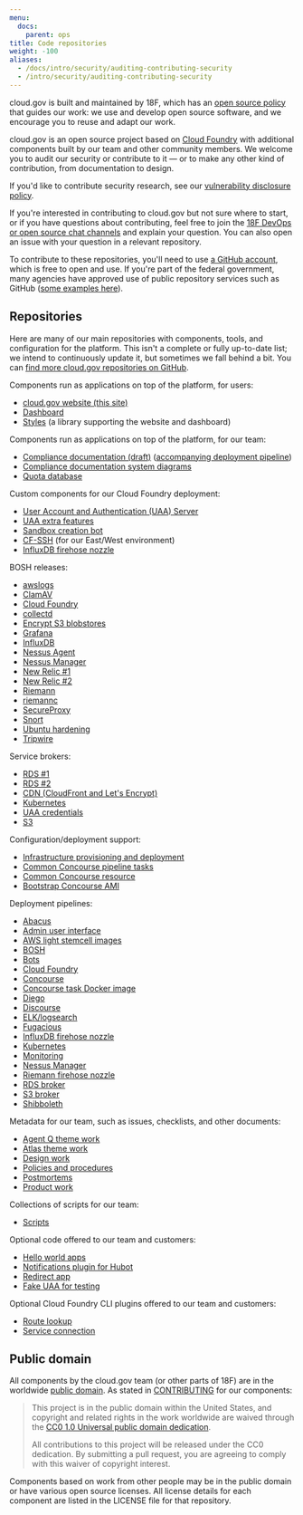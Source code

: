 ```yaml
---
menu:
  docs:
    parent: ops
title: Code repositories
weight: -100
aliases:
  - /docs/intro/security/auditing-contributing-security
  - /intro/security/auditing-contributing-security
---
```


cloud.gov is built and maintained by 18F, which has an [open source policy](https://18f.gsa.gov/open-source-policy/) that guides our work: we use and develop open source software, and we encourage you to reuse and adapt our work.

cloud.gov is an open source project based on [Cloud Foundry](https://www.cloudfoundry.org/) with additional components built by our team and other community members. We welcome you to audit our security or contribute to it — or to make any other kind of contribution, from documentation to design.

If you'd like to contribute security research, see our [vulnerability disclosure policy](https://18f.gsa.gov/vulnerability-disclosure-policy/).

If you're interested in contributing to cloud.gov but not sure where to start, or if you have questions about contributing, feel free to join the [18F DevOps or open source chat channels](https://chat.18f.gov/) and explain your question. You can also open an issue with your question in a relevant repository.

To contribute to these repositories, you'll need to use [a GitHub account](https://help.github.com/articles/signing-up-for-a-new-github-account/), which is free to open and use. If you're part of the federal government, many agencies have approved use of public repository services such as GitHub ([some examples here](https://18f.gsa.gov/2016/08/08/facts-about-publishing-open-source-code-in-government/)).

## Repositories

Here are many of our main repositories with components, tools, and configuration for the platform. This isn't a complete or fully up-to-date list; we intend to continuously update it, but sometimes we fall behind a bit. You can [find more cloud.gov repositories on GitHub](https://github.com/search?utf8=%E2%9C%93&q=user%3A18F+%28cf+OR+cg+OR+%22cloud+foundry%22+OR+cloud.gov%29+NOT+cfn+fork%3Atrue&type=Repositories&ref=advsearch&l=&l=).

Components run as applications on top of the platform, for users:

- [cloud.gov website (this site)](https://github.com/18F/cg-site)
- [Dashboard](https://github.com/18F/cg-dashboard)
- [Styles](https://github.com/18F/cg-style) (a library supporting the website and dashboard)

Components run as applications on top of the platform, for our team:

- [Compliance documentation (draft)](https://github.com/18F/cg-compliance) ([accompanying deployment pipeline](https://github.com/18F/cg-deploy-compliance-documentation))
- [Compliance documentation system diagrams](https://github.com/18F/cg-diagrams)
- [Quota database](https://github.com/18F/cg-quotas-db)

Custom components for our Cloud Foundry deployment:

- [User Account and Authentication (UAA) Server](https://github.com/18F/cg-uaa)
- [UAA extra features](https://github.com/18F/cg-uaa-extras)
- [Sandbox creation bot](https://github.com/18F/cg-sandbox-bot)
- [CF-SSH](https://github.com/18F/cf-ssh) (for our East/West environment)
- [InfluxDB firehose nozzle](https://github.com/18F/influxdb-firehose-nozzle)

BOSH releases:

- [awslogs](https://github.com/18F/cg-awslogs-boshrelease)
- [ClamAV](https://github.com/18F/cg-clamav-boshrelease)
- [Cloud Foundry](https://github.com/18F/cg-cf-release)
- [collectd](https://github.com/18F/cg-collectd-boshrelease)
- [Encrypt S3 blobstores](https://github.com/18F/cg-encrypt-blobstore-boshrelease)
- [Grafana](https://github.com/18F/cg-grafana-boshrelease)
- [InfluxDB](https://github.com/18F/cg-influxdb-boshrelease)
- [Nessus Agent](https://github.com/18F/cg-nessus-agent-boshrelease)
- [Nessus Manager](https://github.com/18F/cg-nessus-manager-boshrelease)
- [New Relic #1](https://github.com/cloudfoundry-community/newrelic-boshrelease)
- [New Relic #2](https://github.com/18F/cg-newrelic-boshrelease)
- [Riemann](https://github.com/18F/cg-riemann-boshrelease)
- [riemannc](https://github.com/18F/cg-riemannc-boshrelease)
- [SecureProxy](https://github.com/18F/cg-secureproxy-boshrelease)
- [Snort](https://github.com/18F/cg-snort-boshrelease)
- [Ubuntu hardening](https://github.com/18F/cg-harden-boshrelease)
- [Tripwire](https://github.com/18F/cg-tripwire-boshrelease)

Service brokers:

- [RDS #1](https://github.com/cloudfoundry-community/rds-broker)
- [RDS #2](https://github.com/18F/aws-broker)
- [CDN (CloudFront and Let's Encrypt)](https://github.com/18F/cf-cdn-service-broker)
- [Kubernetes](https://github.com/18F/kubernetes-broker)
- [UAA credentials](https://github.com/cloudfoundry-community/uaa-credentials-broker)
- [S3](https://github.com/cloudfoundry-community/s3-broker)

Configuration/deployment support:

- [Infrastructure provisioning and deployment](https://github.com/18F/cg-provision)
- [Common Concourse pipeline tasks](https://github.com/18F/cg-pipeline-tasks)
- [Common Concourse resource](https://github.com/18F/cg-common-resource)
- [Bootstrap Concourse AMI](https://github.com/18F/cg-bootstrap-concourse-ami)

Deployment pipelines:

- [Abacus](https://github.com/18F/cg-deploy-abacus)
- [Admin user interface](https://github.com/18F/cg-deploy-admin-ui)
- [AWS light stemcell images](https://github.com/18F/cg-deploy-aws-light-stemcell-builder)
- [BOSH](https://github.com/18F/cg-deploy-bosh)
- [Bots](https://github.com/18F/cg-deploy-bots)
- [Cloud Foundry](https://github.com/18F/cg-deploy-cf)
- [Concourse](https://github.com/18F/cg-deploy-concourse)
- [Concourse task Docker image](https://github.com/18F/cg-deploy-concourse-docker-image)
- [Diego](https://github.com/18F/cg-deploy-diego)
- [Discourse](https://github.com/18F/cg-deploy-discourse)
- [ELK/logsearch](https://github.com/18F/cg-deploy-logsearch)
- [Fugacious](https://github.com/18F/cg-deploy-fugacious)
- [InfluxDB firehose nozzle](https://github.com/18F/cg-deploy-influxdb-firehose-nozzle)
- [Kubernetes](https://github.com/18F/cg-deploy-kubernetes)
- [Monitoring](https://github.com/18F/cg-deploy-monitoring)
- [Nessus Manager](https://github.com/18F/cg-deploy-nessus-manager)
- [Riemann firehose nozzle](https://github.com/18F/cg-deploy-riemann-firehose-nozzle)
- [RDS broker](https://github.com/18F/cg-deploy-rds-broker)
- [S3 broker](https://github.com/18F/cg-deploy-s3-broker)
- [Shibboleth](https://github.com/18F/cg-deploy-shibboleth)

Metadata for our team, such as issues, checklists, and other documents:

- [Agent Q theme work](https://github.com/18F/cg-agent-q)
- [Atlas theme work](https://github.com/18F/cg-atlas)
- [Design work](https://github.com/18F/cg-design)
- [Policies and procedures](https://github.com/18F/compliance-docs)
- [Postmortems](https://github.com/18F/cg-postmortems)
- [Product work](https://github.com/18F/cg-product)

Collections of scripts for our team:

- [Scripts](https://github.com/18F/cg-scripts)

Optional code offered to our team and customers:

- [Hello world apps](https://github.com/18F/cf-hello-worlds)
- [Notifications plugin for Hubot](https://github.com/18F/hubot-cf-notifications)
- [Redirect app](https://github.com/18F/cf-redirect)
- [Fake UAA for testing](https://github.com/18F/cg-fake-uaa)

Optional Cloud Foundry CLI plugins offered to our team and customers:

- [Route lookup](https://github.com/18F/cf-route-lookup)
- [Service connection](https://github.com/18F/cf-service-connect)

## Public domain

All components by the cloud.gov team (or other parts of 18F) are in the worldwide [public domain](https://github.com/18F/cg-site/blob/master/LICENSE.md). As stated in [CONTRIBUTING](https://github.com/18F/cg-site/blob/master/CONTRIBUTING.md) for our components:

> This project is in the public domain within the United States, and copyright and related rights in the work worldwide are waived through the [CC0 1.0 Universal public domain dedication](https://creativecommons.org/publicdomain/zero/1.0/).
>
> All contributions to this project will be released under the CC0 dedication. By submitting a pull request, you are agreeing to comply with this waiver of copyright interest.

Components based on work from other people may be in the public domain or have various open source licenses. All license details for each component are listed in the LICENSE file for that repository.
